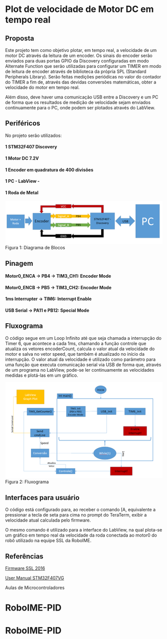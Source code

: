 # Plot de velocidade de Motor DC em tempo real
## Proposta
Este projeto tem como objetivo plotar, em tempo real, a velocidade de um motor DC através da leitura de um encoder. Os sinais do encoder
serão enviados para duas portas GPIO da Discovery configuradas em modo Alternate Function que serão utilizadas para configurar um TIMER em
modo de leitura de encoder através de biblioteca da própria SPL (Standard Peripherals Library). Serão feitas medições periódicas no valor
do contador do TIMER a fim de, através das devidas conversões matemáticas, obter a velocidade do motor em tempo real.

Além disso, deve haver uma comunicação USB entre a Discovery e um PC de forma que os resultados de medição de velocidade sejam enviados 
continuamente para o PC, onde podem ser plotados através do LabView.

## Periféricos
No projeto serão utilizados:
#### 1 STM32F407 Discovery
#### 1 Motor DC 7.2V
#### 1 Encoder em quadratura de 400 divisões
#### 1 PC - LabView -
#### 1 Roda de Metal

![Diagrama de Blocos](DiagBlocosuC.PNG)
Figura 1: Diagrama de Blocos

## Pinagem
#### Motor0_ENCA -> PB4 -> TIM3_CH1: Encoder Mode
#### Motor0_ENCB -> PB5 -> TIM3_CH2: Encoder Mode
#### 1ms Interrupter -> TIM6: Interrupt Enable
#### USB Serial -> PA11 e PB12: Special Mode

## Fluxograma
O código segue em um Loop Infinito até que seja chamada a interrupção do Timer 6, que acontece a cada 1ms, chamando a função controle que atualiza os vetores encoderCount, calcula o valor atual da velocidade do motor e salva no vetor speed, que também é atualizado no início da interrupção. O valor atual da velocidade é utilizado como parâmetro para uma função que executa comunicação serial via USB de forma que, através de um programa no LabView, pode-se ler continuamente as velocidades medidas e plotá-las em um gráfico.

![Fluxograma](Fluxograma.PNG)
Figura 2: Fluxograma

## Interfaces para usuário
O código está configurado para, ao receber o comando \[A, equivalente a pressionar a tecla de seta para cima no prompt do TeraTerm, exibir a velocidade atual calculada pelo firmware. 

O mesmo comando é utilizado para a interface do LabView, na qual plota-se um gráfico em tempo real da velocidade da roda conectada ao motor0 do robô utilizado na equipe SSL da RoboIME.

## Referências
[Firmware SSL 2016](https://github.com/roboime/roboime-firmware)

[User Manual STM32F407VG](http://www.st.com/content/ccc/resource/technical/document/user_manual/70/fe/4a/3f/e7/e1/4f/7d/DM00039084.pdf/files/DM00039084.pdf/jcr:content/translations/en.DM00039084.pdf)

Aulas de Microcontroladores
# RoboIME-PID
# RoboIME-PID

